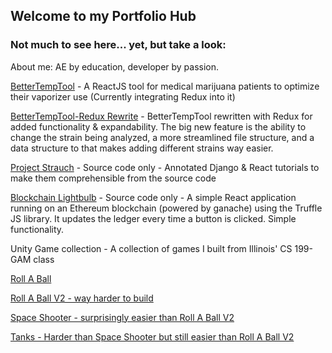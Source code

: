 ## Welcome to my Portfolio Hub

### Not much to see here... yet, but take a look:

About me: AE by education, developer by passion.

[BetterTempTool](https://neillimaye.github.io/bettertemptool) - A ReactJS tool for medical marijuana patients to optimize their vaporizer use (Currently integrating Redux into it)

[BetterTempTool-Redux Rewrite](https://neillimaye.github.io/btt-redux/) - BetterTempTool rewritten with Redux for added functionality & expandability. The big new feature is the ability to change the strain being analyzed, a more streamlined file structure, and a data structure to that makes adding different strains way easier.

[Project Strauch](https://github.com/neillimaye/projectstrauch) - Source code only - Annotated Django & React tutorials to make them comprehensible from the source code

[Blockchain Lightbulb](https://github.com/neillimaye/lightbulb-blockchain) - Source code only - A simple React application running on an Ethereum blockchain (powered by ganache) using the Truffle JS library. It updates the ledger every time a button is clicked. Simple functionality.

Unity Game collection  - A collection of games I built from Illinois' CS 199-GAM class 

[Roll A Ball](https://neillimaye.github.io/web_game)

[Roll A Ball V2 - way harder to build](https://neillimaye.github.io/HarderRollV2)

[Space Shooter - surprisingly easier than Roll A Ball V2](https://neillimaye.github.io/SpaceShooter)

[Tanks - Harder than Space Shooter but still easier than Roll A Ball V2](https://neillimaye.github.io/Tanks)
